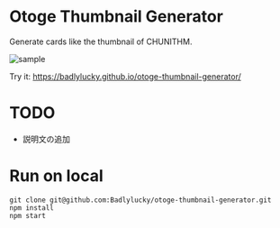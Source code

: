 # Otoge Thumbnail Generator

Generate cards like the thumbnail of CHUNITHM.

![sample](https://pbs.twimg.com/media/FlqK_sSaMAAAoI1?format=png)

Try it: https://badlylucky.github.io/otoge-thumbnail-generator/

# TODO
- 説明文の追加

# Run on local

```
git clone git@github.com:Badlylucky/otoge-thumbnail-generator.git
npm install
npm start
```
